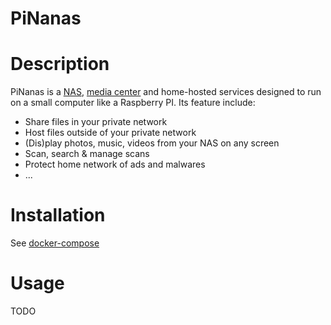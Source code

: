 PiNanas
========


Description
===========
PiNanas is a [NAS](https://en.wikipedia.org/wiki/Network-attached_storage "Network-attached storage"),
[media center](https://en.wikipedia.org/wiki/Home_theater_PC) and home-hosted services
designed to run on a small computer like a Raspberry PI. Its feature include:

- Share files in your private network
- Host files outside of your private network
- (Dis)play photos, music, videos from your NAS on any screen
- Scan, search & manage scans
- Protect home network of ads and malwares
- ...


Installation
============
See [docker-compose](docker-compose/README.md)

Usage
=====
TODO
